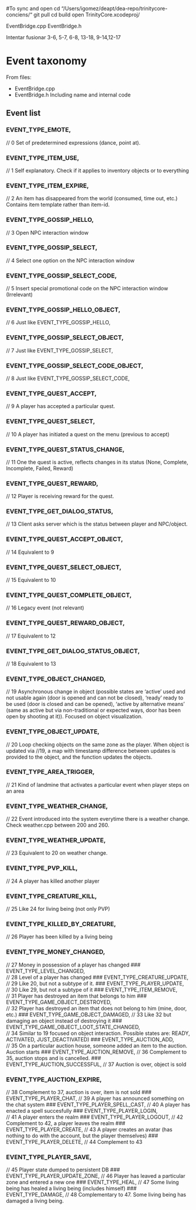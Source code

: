 #To sync and open
cd “/Users/igomez/deapt/dea-repo/trinitycore-conciens/“
git pull
cd build
open TrinityCore.xcodeproj/

EventBridge.cpp
EventBridge.h

Intentar fusionar 3-6, 5-7, 6-8, 13-18, 9-14,12-17

# Event taxonomy
From files:
- EventBridge.cpp
- EventBridge.h
Including name and internal code
## Event list
### EVENT_TYPE_EMOTE,						
//  0
Set of predetermined expressions (dance, point at).
### EVENT_TYPE_ITEM_USE,						
//  1
Self explanatory. Check if it applies to inventory objects or to everything
### EVENT_TYPE_ITEM_EXPIRE,						
//  2
An item has disappeared from the world (consumed, time out, etc.) Contains item template rather than item-id.
### EVENT_TYPE_GOSSIP_HELLO,					
//  3
Open NPC interaction window
### EVENT_TYPE_GOSSIP_SELECT,					
//  4
Select one option on the NPC interaction window
### EVENT_TYPE_GOSSIP_SELECT_CODE,					
//  5
Insert special promotional code on the NPC interaction window (Irrelevant)
### EVENT_TYPE_GOSSIP_HELLO_OBJECT,					
//  6
Just like EVENT_TYPE_GOSSIP_HELLO,
### EVENT_TYPE_GOSSIP_SELECT_OBJECT,				
//  7
Just like EVENT_TYPE_GOSSIP_SELECT,
### EVENT_TYPE_GOSSIP_SELECT_CODE_OBJECT,				
//  8
Just like EVENT_TYPE_GOSSIP_SELECT_CODE,
### EVENT_TYPE_QUEST_ACCEPT,					
//  9
A player has accepted a particular quest.
### EVENT_TYPE_QUEST_SELECT,					
// 10
A player has initiated a quest on the menu (previous to accept)
### EVENT_TYPE_QUEST_STATUS_CHANGE,					
// 11
One the quest is active, reflects changes in its status (None, Complete, Incomplete, Failed, Reward)
### EVENT_TYPE_QUEST_REWARD,					
// 12
Player is receiving reward for the quest.
### EVENT_TYPE_GET_DIALOG_STATUS,					
// 13
Client asks server which is the status between player and NPC/object.
### EVENT_TYPE_QUEST_ACCEPT_OBJECT,					
// 14
Equivalent to 9
### EVENT_TYPE_QUEST_SELECT_OBJECT,					
// 15
Equivalent to 10
### EVENT_TYPE_QUEST_COMPLETE_OBJECT,				
// 16
Legacy event (not relevant)
### EVENT_TYPE_QUEST_REWARD_OBJECT,					
// 17
Equivalent to 12
### EVENT_TYPE_GET_DIALOG_STATUS_OBJECT,				
// 18
Equivalent to 13
### EVENT_TYPE_OBJECT_CHANGED,					
// 19
Asynchronous change in object (possible states are ‘active’ used and not usable again (door is opened and can not be closed), ‘ready’ ready to be used (door is closed and can be opened), ‘active by alternative means’ (same as active but via non-traditional or expected ways, door has been open by shooting at it)). Focused on object visualization.
### EVENT_TYPE_OBJECT_UPDATE,					
// 20
Loop checking objects on the same zone as the player. When object is updated via //19, a map with timestamp difference between updates is provided to the object, and the function updates the objects.
### EVENT_TYPE_AREA_TRIGGER,					
// 21
Kind of landmine that activates a particular event when player steps on an area
### EVENT_TYPE_WEATHER_CHANGE,					
// 22
Event introduced into the system everytime there is a weather change. Check weather.cpp between 200 and 260.
### EVENT_TYPE_WEATHER_UPDATE,					
// 23
Equivalent to 20 on weather change.
### EVENT_TYPE_PVP_KILL,						
// 24
A player has killed another player
### EVENT_TYPE_CREATURE_KILL,					
// 25
Like 24 for living being (not only PVP)
### EVENT_TYPE_KILLED_BY_CREATURE,					
// 26
Player has been killed by a living being
### EVENT_TYPE_MONEY_CHANGED,					
// 27
Money in possession of a player has changed
	### EVENT_TYPE_LEVEL_CHANGED,					
// 28
Level of a player has changed
	### EVENT_TYPE_CREATURE_UPDATE,	
// 29
Like 20, but not a subtype of it.
	### EVENT_TYPE_PLAYER_UPDATE,					
// 30
Like 29, but not a subtype of it
	### EVENT_TYPE_ITEM_REMOVE,						
// 31
Player has destroyed an item that belongs to him
	### EVENT_TYPE_GAME_OBJECT_DESTROYED,				
// 32
Player has destroyed an item that does not belong to him (mine, door, etc.)
	### EVENT_TYPE_GAME_OBJECT_DAMAGED,
// 33
Like 32 but damaging an object instead of destroying it
	### EVENT_TYPE_GAME_OBJECT_LOOT_STATE_CHANGED,			
// 34
Similar to 19 focused on object interaction. Possible states are: READY, ACTIVATED, JUST_DEACTIVATED)
	### EVENT_TYPE_AUCTION_ADD,						
// 35
On a particular auction house, someone added an item to the auction. Auction starts
	### EVENT_TYPE_AUCTION_REMOVE,
// 36
Complement to 35, auction stops and is cancelled.
	### EVENT_TYPE_AUCTION_SUCCESSFUL,
// 37
Auction is over, object is sold
### EVENT_TYPE_AUCTION_EXPIRE,
// 38
Complement to 37, auction is over, item is not sold
	### EVENT_TYPE_PLAYER_CHAT,
// 39
A player has announced something on the chat system
	### EVENT_TYPE_PLAYER_SPELL_CAST,
// 40
A player has enacted a spell succesfully
	### EVENT_TYPE_PLAYER_LOGIN,					
// 41
A player enters the realm
	### EVENT_TYPE_PLAYER_LOGOUT,
// 42
Complement to 42, a player leaves the realm
	### EVENT_TYPE_PLAYER_CREATE,
// 43
A player creates an avatar (has nothing to do with the account, but the player themselves)
	### EVENT_TYPE_PLAYER_DELETE,
// 44
Complement to 43
### EVENT_TYPE_PLAYER_SAVE,
// 45
Player state dumped to persistent DB
	### EVENT_TYPE_PLAYER_UPDATE_ZONE,
// 46
Player has leaved a particular zone and entered a new one
	### EVENT_TYPE_HEAL,
// 47
Some living being has healed a living being (includes himself)
	### EVENT_TYPE_DAMAGE,
// 48
Complementary to 47. Some living being has damaged a living being.
	

